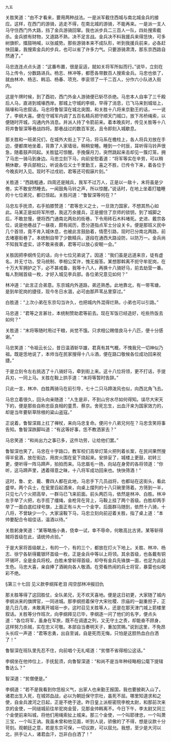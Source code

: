     九五 

   关胜笑道：“由不才看来，要用两种战法。一是派军截住西城与南北城金兵的接应。这样，在西门的游骑，逃走不得，在南北城的游骑，不能再来。一是派一支人马守住西门外大路，挡了金兵游骑回窜。我也派步兵二三百人一队，四处搜索截杀。金兵掳有财物，又道路不熟，决不足言战。金兵决不料我援兵来得恁快，可多树旗帜，擂鼓呐喊，以张威势。那些游骑本来不成队形，听到我援兵前来，必各赶快回巢，我搜索金兵的步兵，也可以省了许多力气。只要游骑肃清，那东京西路自然通了。”

   马忠连连点点头道：“这番布置，很是妥适，就如关将军所拟而行。”说毕，立刻在马上传令，分数路进兵。杨志、林冲等，都愿各带数百人搜索金兵。马忠也依了，就由林冲、杨志、韩滔、杨春、项充、李衮领了一千二百人，分作六小队进入街内。

   这是午牌时候，到了酉初，西门外金人游骑便已斩尽杀绝。马忠本人自率了三千殿后人马，直进到城壕西岸。那城上守城的李纲，早得了消息，已飞马来到城垣上，隔壕和马忠叙话。马忠将鲁智深在城北突围，和关胜十八将来京勤王的话，一一说了，李纲大喜。便在守城军内调了五百名精兵把守顺天门城口，放下吊桥绳索，以便随时开城，沟通内外消息。并派人持了令箭前来。着本晚亥时，传见关胜等十八将并鲁智深等巷战四将。那巷战过的数百军民，且令即刻入城歇息。

   那关胜和一班弟兄们，在城外大街上下了马，将马系在檐柱上，各人将兵刃放在手边，便都席地坐着，背靠了人家墙垣，稍稍安睡。睡到一个时辰，耳听得马铃声很急，随着鼓声同起。关胜猛可惊醒。手挽偃月刀，突然跳起来击却见一簇灯笼，拥了马忠一骑马到身边。马忠立刻下马，向前安慰着道：“将军等实在辛劳，可以稍稍休歇，李兵部相公，听说各位义士千里勤王，喜之不胜，已传令下来，着各位于今晚亥时入见。现时不过戌初，君等还可假寐片刻。”

   关胜道：“西路粗通，四周还是贼兵，我军不过万人，正是以一敌十，末将虽是少倦，实不敢安然睡去。一闻鼓角马铃之声，所以惊醒。”说话时，在地上坐着打瞌睡的十七位弟兄，都已惊起。关胜问道：“鲁智深等何在？”

   马忠左手抚须，右手拍膝赞道：“君等忠义之士，一旦效力国家，不想其热心如此。马某正是如将军所想，我这万余援兵，正是握住了京师的锁钥，到了城脚之后，不敢怠慢，便将西门通南北两处的街巷，下令用砖石木料堵死。史进、戴宗各位，说是他巷战了一昼夜，颇有阅历，愿分道指点军士分设关卡。便是那班义民中几个首领，竟不肯入城休息，也被此言鼓励着，情愿引路，现时已分南北两路，前去堵塞街巷了。本统制自带了少数精兵，逐段在通西大路设防，以防万一。金兵尚不知我军虚实，谅不敢来夜袭，君等可以放心安眠一会。”

   关胜因把李纲传见的话，向十七位兄弟说了。因道：“我们虽是远道来京，徒有虚名，并无寸功，受马统制、李相公奖许，愧无报答。某想那斡离不扼守牟驼岗，在十万大军拥护之下，必不甚戒备，我等十八人，再换十八骑好马，前去劫营一番。每人割贼首级一枚，才好入城见李兵部。各位弟兄意见如何？”

   林冲道：“此言正合弟意。东京城内外道路，弟还熟悉。此地靠北，有一带苇塘，是到牟驼岗的捷径，现今冬日水涸，必可由那芦苇丛里穿过。”

   白胜道：“上次小弟在东京勾当许久，也把城内外混得烂熟，小弟也可以引路。”

   马忠道：“君等之言甚壮，本统制赞助君等前去。现在军饭已经造好，吃些热饭去如何？”

   关胜道：“末将等随时用过干粮，尚觉不饿。只求相公赐借良马十八匹，便十分感谢。”

   马忠笑道：“令祖云长公，昔日温酒斩华雄，君真有其气概，不愧我兄一切神似乃祖。既是恁地说了，本帅当在民家搜得十八斗酒，便在路口敬候各位成功回来祝捷。”

   于是立刻令左右挑选了十八骑好马，牵到街上来。这十八位将领，更不打话，手提兵刃，一同上马。关胜在鞍上拱手道：“末将等暂时告辞。”

   只此一言，林冲、白胜两骑马在前引导，七十二只马蹄泼风也似，向西北角飞去。

   马忠立着很久，回头向亲随道：“人生是非，不到山穷水尽如何得知。误尽大宋天下的，便是那些自称忠臣良相的童贯、蔡京。舍死忘生，出血汗来为国家效力的，却是当年要斩草除根的粱山盗寇。”

   正说着，鲁智深肩上扛了禅杖，来向马忠复命。便问十八弟兄何在？马忠含笑将事告知。鲁智深跌脚叫道：“有这等好事，恁不教洒家去？”

   马忠笑道：“和尚出力之事已多，这件功劳，让给他们罢。”

   鲁智深也笑了。马忠在十字路口，教军校们高举灯笼火把列着长案，在民间果然搜得半瓮酒，放在街边，用炭火围在瓮下烧起来。安排妥了，城楼上更鼓，初转三更，便听得一阵马蹄声，拍拍而来。马忠眉毛一扬，向站在身旁的各将领道：“你听，这马蹄声里，透着得意之昧，十八将军成功回来也。快快筛酒！”

   这时，鲁、史、戴、曹四人都在此地，马忠手下几员战将，也都站在这街头，看此盛举。两个兵士，在瓮里舀起酒来，向桌上摆列的十八只碗里筛着。方筛到一半，只见七八个火把高举，一群马已飞来前面。前头两匹马，依然是林冲、白胜。林冲左手举了火把，右手揽了缰绳，金枪背在背上，马鞍上挂了两个首级。白胜却两手举了一面白底红绿号旗，上面正有斗大一个金字。后面群马随到，依然十八骑，十八将，不曾缺少一个。大家滚鞍下马，马忠立刻向前迎着关胜，指了桌上道：“本帅要配合令祖佳话，温酒以待。”

   关胜躬身笑道：“某等略施小勇，侥幸一试，幸不辱命，何敢高比古贤。某等斩得贼将首级在此，请统帅点验。”

   于是大家将首级献上，有的一个，有的三个，都放在灯火下地上。关胜、林冲、杨志、徐宁各斩得戴银环首级一枚，正是金兵中等以上将领。其余首级，也各戴有铜环锡环，全是金兵将校。白胜未曾斩得首级，却夺有金兵先锋旗一面，也足为此战生色。马忠大喜，亲自捧了酒碗向各人敬酒。在旁看热闹的兵士将官，暴雷也似喝彩不绝。

   §第三十七回 见义款李纲挥老泪 闯空邸林冲报旧仇

   那关胜等得了这回胜仗，全队弟兄，无不欢天喜地。便是这日初更，大家随了城内李纲派来的旗牌官，一同进城。那李纲担着保守大宋社稷、宗庙的一副重担子，正是几日几夜，未敢离开城垣一步。这时召见关胜等人，还是在那天津门城上箭楼里叙话。关胜等分作班次，向李纲拜见已毕，李纲逐一问了他们的名字，便点头道：“各位将军，虽身在军旅，既不在调遣之列，又无守土之责，却能奋不顾身，这样努力杀贼，实在忠义可敬。本部自当奏明天子，重加赏赐。”说到这里，不免昂头长叹一声道：“君等忠勇，出自至诚，自是死而无悔，只怕是这腔热血白白洒了！”

   鲁智深在班队里先忍不住，向前唱个无礼喏道：“贫僧不省得相公这话。”

   李纲坐在他帅位上，手抚髭须，向鲁智深道：“和尚不是当年种经略相公麾下提辖鲁达么？”

   智深道：“贫僧便是。”

   李纲道：“若不是我看到你恁般义气，出家人也来勤王报国，我也要披剃入山了。诸君出生入死，在城郊血战，必以为朝廷保守宗社，虽死不屈。哪里知道求和之使，自金兵渡河之日起，正是不绝于途。昨日皇上派枢密院李梲太尉，和那前次来京的金使，一同缒城前往牟驼岗金营，见那金帅韩离不。今日下午，李太尉又同三个金使前来叫城，将他们用绳索扯上城来。那三个金使，一个叫耶律忠，一个叫萧三宝，一个叫王讷。我虽未曾和他见面，听到人说，骄傲的了不得，想是议款十分苛刻。观朝廷之意，若是东京可保，一切议款，可以屈允。我想，至少是大河以北，拱手让人，诸君血汗，岂非白白洒了！”

